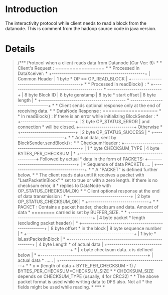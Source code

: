 # Introduction #

The interactivity protocol while client needs to read a block from the datanode.
This is comment from the hadoop source code in java version.


# Details #

> /*** Protocol when a client reads data from Datanode (Cur Ver: 9):
    * 
    * Client's Request : =================
    * 
    * Processed in DataXceiver:
    * +----------------------------------------------+ | Common Header | 1 byte
    * OP == OP\_READ\_BLOCK | +----------------------------------------------+
    * 
    * Processed in readBlock() :
    * +----------------------------------------------
    * ---------------------------+ | 8 byte Block ID | 8 byte genstamp | 8 byte
    * start offset | 8 byte length |
    * +------------------------------------------
    * -------------------------------+
    * 
    * Client sends optional response only at the end of receiving data.
    * 
    * DataNode Response : ===================
    * 
    * In readBlock() : If there is an error while initializing BlockSender :
    * +---------------------------+ | 2 byte OP\_STATUS\_ERROR | and connection
    * will be closed. +---------------------------+ Otherwise
    * +---------------------------+ | 2 byte OP\_STATUS\_SUCCESS |
    * +---------------------------+
    * 
    * Actual data, sent by BlockSender.sendBlock() :
    * 
    * ChecksumHeader : +--------------------------------------------------+ | 1
    * byte CHECKSUM\_TYPE | 4 byte BYTES\_PER\_CHECKSUM |
    * +--------------------------------------------------+ Followed by actual
    * data in the form of PACKETS: +------------------------------------+ |
    * Sequence of data PACKETs .... | +------------------------------------+
    * 
    * A "PACKET" is defined further below.
    * 
    * The client reads data until it receives a packet with "LastPacketInBlock"
    * set to true or with a zero length. If there is no checksum error, it
    * replies to DataNode with OP\_STATUS\_CHECKSUM\_OK:
    * 
    * Client optional response at the end of data transmission :
    * +------------------------------+ | 2 byte OP\_STATUS\_CHECKSUM\_OK |
    * +------------------------------+
    * 
    * PACKET : Contains a packet header, checksum and data. Amount of data
    * ======== carried is set by BUFFER\_SIZE.
    * 
    * +-----------------------------------------------------+ | 4 byte packet
    * length (excluding packet header) |
    * +-----------------------------------------------------+ | 8 byte offset
    * in the block | 8 byte sequence number |
    * +-----------------------------------------------------+ | 1 byte
    * isLastPacketInBlock |
    * +-----------------------------------------------------+ | 4 byte Length
    * of actual data | +-----------------------------------------------------+
    * | x byte checksum data. x is defined below |
    * +-----------------------------------------------------+ | actual data
    * ...... | +-----------------------------------------------------+
    * 
    * x = (length of data + BYTE\_PER\_CHECKSUM - 1) / BYTES\_PER\_CHECKSUM\*CHECKSUM\_SIZE
    * 
    * CHECKSUM\_SIZE depends on CHECKSUM\_TYPE (usually, 4 for CRC32)
    * 
    * The above packet format is used while writing data to DFS also. Not all
    * the fields might be used while reading.
    * 
    ***
    * 